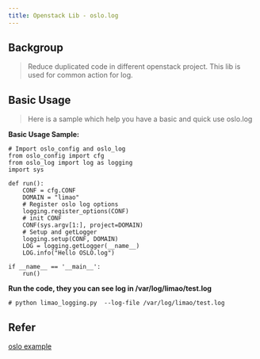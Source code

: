 ```yaml
---
title: Openstack Lib - oslo.log
---
```

## Backgroup
> Reduce duplicated code in different openstack project. This lib is used for common action for log.

## Basic Usage
> Here is a sample which help you have a basic and quick use oslo.log

**Basic Usage Sample:**

```
# Import oslo_config and oslo_log
from oslo_config import cfg
from oslo_log import log as logging
import sys

def run():
    CONF = cfg.CONF
    DOMAIN = "limao"
    # Register oslo log options
    logging.register_options(CONF)
    # init CONF
    CONF(sys.argv[1:], project=DOMAIN)
    # Setup and getLogger
    logging.setup(CONF, DOMAIN)
    LOG = logging.getLogger(__name__)
    LOG.info("Hello OSLO.log")

if __name__ == '__main__':
    run()
```

**Run the code, they you can see log in /var/log/limao/test.log**

```
# python limao_logging.py  --log-file /var/log/limao/test.log
```

## Refer
[oslo example](http://docs.openstack.org/developer/oslo.log/examples.html)
